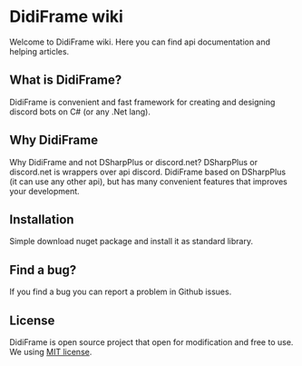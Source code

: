 # DidiFrame wiki

Welcome to DidiFrame wiki.
Here you can find api documentation and helping articles.

## What is DidiFrame?

DidiFrame is convenient and fast framework for creating and designing discord bots on C# (or any .Net lang).

## Why DidiFrame

Why DidiFrame and not DSharpPlus or discord.net?
DSharpPlus or discord.net is wrappers over api discord.
DidiFrame based on DSharpPlus (it can use any other api), but has many convenient features that improves your development.

## Installation

Simple download nuget package and install it as standard library.

## Find a bug?

If you find a bug you can report a problem in Github issues.

## License

DidiFrame is open source project that open for modification and free to use.
We using [MIT license](https://en.wikipedia.org/wiki/MIT_License).
